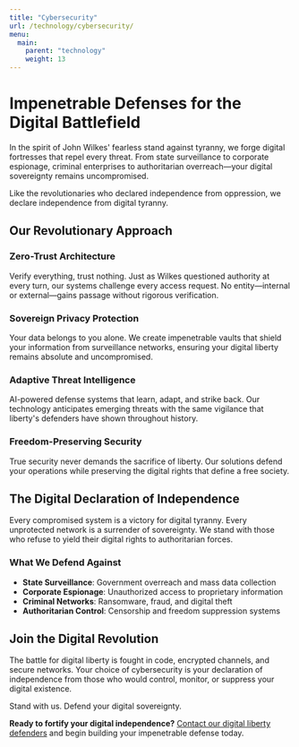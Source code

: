 ```yaml
---
title: "Cybersecurity"
url: /technology/cybersecurity/
menu:
  main:
    parent: "technology"
    weight: 13
---
```


# Impenetrable Defenses for the Digital Battlefield

In the spirit of John Wilkes' fearless stand against tyranny, we forge digital fortresses that repel every threat. From state surveillance to corporate espionage, criminal enterprises to authoritarian overreach—your digital sovereignty remains uncompromised.

Like the revolutionaries who declared independence from oppression, we declare independence from digital tyranny.

## Our Revolutionary Approach

### Zero-Trust Architecture
Verify everything, trust nothing. Just as Wilkes questioned authority at every turn, our systems challenge every access request. No entity—internal or external—gains passage without rigorous verification.

### Sovereign Privacy Protection
Your data belongs to you alone. We create impenetrable vaults that shield your information from surveillance networks, ensuring your digital liberty remains absolute and uncompromised.

### Adaptive Threat Intelligence
AI-powered defense systems that learn, adapt, and strike back. Our technology anticipates emerging threats with the same vigilance that liberty's defenders have shown throughout history.

### Freedom-Preserving Security
True security never demands the sacrifice of liberty. Our solutions defend your operations while preserving the digital rights that define a free society.

## The Digital Declaration of Independence

Every compromised system is a victory for digital tyranny. Every unprotected network is a surrender of sovereignty. We stand with those who refuse to yield their digital rights to authoritarian forces.

### What We Defend Against
- **State Surveillance**: Government overreach and mass data collection
- **Corporate Espionage**: Unauthorized access to proprietary information
- **Criminal Networks**: Ransomware, fraud, and digital theft
- **Authoritarian Control**: Censorship and freedom suppression systems

## Join the Digital Revolution

The battle for digital liberty is fought in code, encrypted channels, and secure networks. Your choice of cybersecurity is your declaration of independence from those who would control, monitor, or suppress your digital existence.

Stand with us. Defend your digital sovereignty.

**Ready to fortify your digital independence?** [Contact our digital liberty defenders](/) and begin building your impenetrable defense today.
